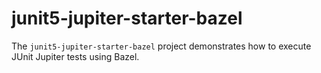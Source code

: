 # junit5-jupiter-starter-bazel

The `junit5-jupiter-starter-bazel` project demonstrates how to execute JUnit Jupiter
tests using Bazel.
